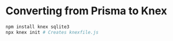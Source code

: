 # Converting from Prisma to Knex

```bash
npm install knex sqlite3
npx knex init # Creates knexfile.js
```